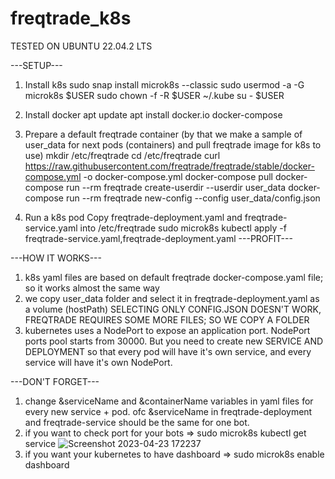 # freqtrade_k8s
TESTED ON UBUNTU 22.04.2 LTS

---SETUP---
1) Install k8s
  sudo snap install microk8s --classic
  sudo usermod -a -G microk8s $USER
  sudo chown -f -R $USER ~/.kube
  su - $USER

2) Install docker
  apt update
  apt install docker.io docker-compose

3) Prepare a default freqtrade container
(by that we make a sample of user_data for next pods (containers) and pull freqtrade image for k8s to use)
  mkdir /etc/freqtrade
  cd /etc/freqtrade
  curl https://raw.githubusercontent.com/freqtrade/freqtrade/stable/docker-compose.yml -o docker-compose.yml
  docker-compose pull
  docker-compose run --rm freqtrade create-userdir --userdir user_data
  docker-compose run --rm freqtrade new-config --config user_data/config.json

4) Run a k8s pod
Copy freqtrade-deployment.yaml and freqtrade-service.yaml into /etc/freqtrade
sudo microk8s kubectl apply -f freqtrade-service.yaml,freqtrade-deployment.yaml
---PROFIT---

---HOW IT WORKS---
1) k8s yaml files are based on default freqtrade docker-compose.yaml file; so it works almost the same way
2) we copy user_data folder and select it in freqtrade-deployment.yaml as a volume (hostPath)
SELECTING ONLY CONFIG.JSON DOESN'T WORK, FREQTRADE REQUIRES SOME MORE FILES; SO WE COPY A FOLDER
3) kubernetes uses a NodePort to expose an application port. NodePort ports pool starts from 30000.
But you need to create new SERVICE AND DEPLOYMENT so that every pod will have it's own service, and every service will have it's own NodePort.

---DON'T FORGET---
1) change &serviceName and &containerName variables in yaml files for every new service + pod. ofc &serviceName in freqtrade-deployment and freqtrade-service should be the same for one bot.
2) if you want to check port for your bots => sudo microk8s kubectl get service
 ![Screenshot 2023-04-23 172237](https://user-images.githubusercontent.com/93829120/233831267-b1cb041d-2888-4c49-bbf5-9a6ead844f75.png)
3) if you want your kubernetes to have dashboard => sudo microk8s enable dashboard
